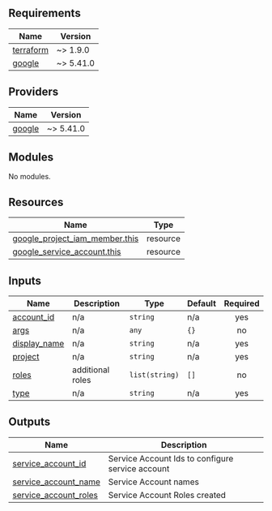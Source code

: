 <!-- BEGIN_TF_DOCS -->
## Requirements

| Name | Version |
|------|---------|
| <a name="requirement_terraform"></a> [terraform](#requirement\_terraform) | ~> 1.9.0 |
| <a name="requirement_google"></a> [google](#requirement\_google) | ~> 5.41.0 |

## Providers

| Name | Version |
|------|---------|
| <a name="provider_google"></a> [google](#provider\_google) | ~> 5.41.0 |

## Modules

No modules.

## Resources

| Name | Type |
|------|------|
| [google_project_iam_member.this](https://registry.terraform.io/providers/hashicorp/google/latest/docs/resources/project_iam_member) | resource |
| [google_service_account.this](https://registry.terraform.io/providers/hashicorp/google/latest/docs/resources/service_account) | resource |

## Inputs

| Name | Description | Type | Default | Required |
|------|-------------|------|---------|:--------:|
| <a name="input_account_id"></a> [account\_id](#input\_account\_id) | n/a | `string` | n/a | yes |
| <a name="input_args"></a> [args](#input\_args) | n/a | `any` | `{}` | no |
| <a name="input_display_name"></a> [display\_name](#input\_display\_name) | n/a | `string` | n/a | yes |
| <a name="input_project"></a> [project](#input\_project) | n/a | `string` | n/a | yes |
| <a name="input_roles"></a> [roles](#input\_roles) | additional roles | `list(string)` | `[]` | no |
| <a name="input_type"></a> [type](#input\_type) | n/a | `string` | n/a | yes |

## Outputs

| Name | Description |
|------|-------------|
| <a name="output_service_account_id"></a> [service\_account\_id](#output\_service\_account\_id) | Service Account Ids to configure service account |
| <a name="output_service_account_name"></a> [service\_account\_name](#output\_service\_account\_name) | Service Account names |
| <a name="output_service_account_roles"></a> [service\_account\_roles](#output\_service\_account\_roles) | Service Account Roles created |
<!-- END_TF_DOCS -->